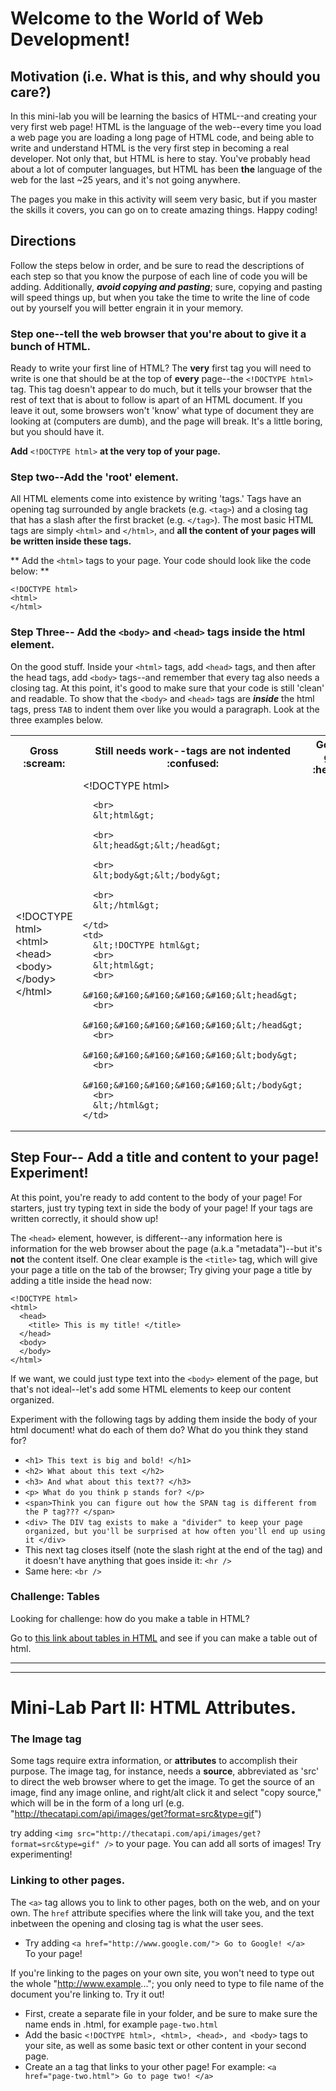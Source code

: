 # Welcome to the World of Web Development!


## Motivation (i.e. What is this, and why should you care?)

In this mini-lab you will be learning the basics of HTML--and creating your very first web page!
HTML is the language of the web--every time you load a web page you are loading a long page of HTML code, and being able to write and understand HTML is the very first step in becoming a real developer.
Not only that, but HTML is here to stay. You've probably head about a lot of computer languages, but HTML has been **the** language of the web for the last ~25 years, and it's not going anywhere.

The pages you make in this activity will seem very basic, but if you master the skills it covers, you can go on to create amazing things. Happy coding!

## Directions

Follow the steps below in order, and be sure to read the descriptions of each step so that you know the purpose of each line of code you will be adding. Additionally, ***avoid copying and pasting***; sure, copying and pasting will speed things up, but when you take the time to write the line of code out by yourself you will better engrain it in your memory.  

### Step one--tell the web browser that you're about to give it a bunch of HTML.

Ready to write your first line of HTML? The **very** first tag you will need to write is one that should be at the top of **every** page--the `<!DOCTYPE html>` tag. This tag doesn't appear to do much, but
it tells your browser that the rest of text that is about to follow is apart of an HTML document. If you leave it out, some browsers won't 'know' what type of document they are looking at (computers are dumb), and the page will break. It's a little boring, but you should have it.

**Add** `<!DOCTYPE html>` **at the very top of your page.**


### Step two--Add the 'root' element.

All HTML elements come into existence by writing 'tags.' Tags have an opening tag surrounded by angle brackets (e.g. `<tag>`) and a closing tag that has a slash after the first bracket (e.g. `</tag>`).
The most basic HTML tags are simply `<html>` and `</html>`, and **all the content of your pages will be written inside these tags.**


** Add the `<html>` tags to your page. Your code should look like the code below: **

```
<!DOCTYPE html>
<html>
</html>
```

### Step Three-- Add the `<body>` and `<head>` tags inside the html element.

On the good stuff. Inside your  `<html>` tags, add  `<head>` tags, and then after the head tags, add `<body>` tags--and remember that every tag also needs a closing tag. At this point, it's good to make sure that your code is still 'clean' and readable. To show that the  `<body>` and `<head>` tags are ***inside*** the html tags, press `TAB` to indent them over like you would a paragraph. Look at the three examples below.


<table>
  <tr>
    <th> Gross :scream: </th>
    <th> Still needs work--tags are not indented :confused: </th>
    <th> Go work at google! :heart_eyes: </th>
  </tr>
  <tr>
    <td>  &lt;!DOCTYPE html&gt; &lt;html&gt;&lt;head&gt;&lt;body&gt;&lt;/body&gt;&lt;/html&gt; </td>
    <td>  
      &lt;!DOCTYPE html&gt;

      <br>
      &lt;html&gt;

      <br>
      &lt;head&gt;&lt;/head&gt;

      <br>  
      &lt;body&gt;&lt;/body&gt;

      <br>
      &lt;/html&gt;  

    </td>
    <td>  
      &lt;!DOCTYPE html&gt;
      <br>
      &lt;html&gt;
      <br>
      &#160;&#160;&#160;&#160;&#160;&lt;head&gt;
      <br>
      &#160;&#160;&#160;&#160;&#160;&lt;/head&gt;
      <br>
      &#160;&#160;&#160;&#160;&#160;&lt;body&gt;
      <br>
      &#160;&#160;&#160;&#160;&#160;&lt;/body&gt;
      <br>
      &lt;/html&gt;  
    </td>
  </tr>
</table>


## Step Four-- Add a title and content to your page! Experiment!

At this point, you're ready to add content to the body of your page! For starters, just try typing text in side the body of your page! If your tags are written correctly, it should show up!

The `<head>` element, however, is different--any information here is information for the web browser about the page (a.k.a "metadata")--but it's **not** the content itself. One clear example is the `<title>` tag, which will give your page a title on the tab of the browser; Try giving your page a title by adding a title inside the head now:

```
<!DOCTYPE html>
<html>
  <head>
    <title> This is my title! </title>
  </head>
  <body>
  </body>
</html>
```

If we want, we could just type text into the `<body>` element of the page, but that's not ideal--let's add some HTML elements to keep our content organized.

Experiment with the following tags by adding them inside the body of your html document! what do each of them do? What do you think they stand for?
+ `<h1> This text is big and bold! </h1>`
+ `<h2> What about this text </h2>`
+ `<h3> And what about this text?? </h3>`
+ `<p> What do you think p stands for? </p>`
+ `<span>Think you can figure out how the SPAN tag is different from the P tag??? </span>`
+ `<div> The DIV tag exists to make a "divider" to keep your page organized, but you'll be surprised at how often you'll end up using it </div>`
+ This next tag closes itself (note the slash right at the end of the tag) and it doesn't have anything that goes inside it: `<hr />`
+ Same here: `<br />`

### Challenge: Tables

Looking for challenge: how do you make a table in HTML?

Go to [this link about tables in HTML](https://www.tutorialspoint.com/html/html_tables.htm) and see if you can make a table out of html.


----------------
---------------
# Mini-Lab Part II: HTML Attributes.

### The Image tag

Some tags require extra information, or **attributes** to accomplish their purpose. The image tag, for instance, needs a **source**, abbreviated as 'src' to direct the web browser where to get the image. To get the source of an image, find any image online, and right/alt click it and select "copy source," which will be in the form of a long url (e.g. "http://thecatapi.com/api/images/get?format=src&type=gif")

try adding `<img src="http://thecatapi.com/api/images/get?format=src&type=gif" />` to your page. You can add all sorts of images! Try experimenting!


### Linking to other pages.

The `<a>` tag allows you to link to other pages, both on the web, and on your own. The `href` attribute specifies where the link will take you, and the text inbetween the opening and closing tag is what the user sees.
+ Try adding `<a href="http://www.google.com/"> Go to Google! </a>  ` To your page!

If you're linking to the pages on your own site, you won't need to type out the whole "http://www.example..."; you only need to type to file name of the document you're linking to. Try it out!
+ First, create a separate file in your folder, and be sure to make sure the name ends in .html, for example `page-two.html`
+ Add the basic `<!DOCTYPE html>, <html>, <head>, and <body>` tags to your site, as well as some basic text or other content in your second page.
+ Create an a tag that links to your other page! For example: `<a href="page-two.html"> Go to page two! </a>`
